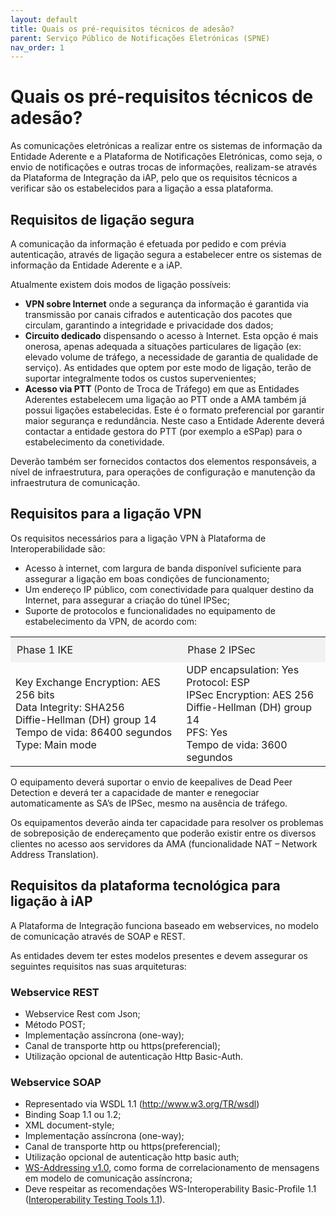 ```yaml
---
layout: default
title: Quais os pré-requisitos técnicos de adesão?
parent: Serviço Público de Notificações Eletrónicas (SPNE)
nav_order: 1
---
```

# Quais os pré-requisitos técnicos de adesão?

As comunicações eletrónicas a realizar entre os sistemas de informação da Entidade Aderente e a Plataforma de Notificações Eletrónicas, como seja, o envio de notificações e outras trocas de informações, realizam-se através da Plataforma de Integração da iAP, pelo que os requisitos técnicos a verificar são os estabelecidos para a ligação a essa plataforma.

## Requisitos de ligação segura

A comunicação da informação é efetuada por pedido e com prévia autenticação, através de ligação segura a estabelecer entre os sistemas de informação da Entidade Aderente e a iAP.

Atualmente existem dois modos de ligação possíveis:

* **VPN sobre Internet** onde a segurança da informação é garantida via transmissão por canais cifrados e autenticação dos pacotes que circulam, garantindo a integridade e privacidade dos dados;
* **Circuito dedicado** dispensando o acesso à Internet. Esta opção é mais onerosa, apenas adequada a situações particulares de ligação (ex: elevado volume de tráfego, a necessidade de garantia de qualidade de serviço). As entidades que optem por este modo de ligação, terão de suportar integralmente todos os custos supervenientes;
* **Acesso via PTT** (Ponto de Troca de Tráfego) em que as Entidades Aderentes estabelecem uma ligação ao PTT onde a AMA também já possui ligações estabelecidas. Este é o formato preferencial por garantir maior segurança e redundância. Neste caso a Entidade Aderente deverá contactar a entidade gestora do PTT (por exemplo a eSPap) para o estabelecimento da conetividade.

Deverão também ser fornecidos contactos dos elementos responsáveis, a nível de infraestrutura, para operações de configuração e manutenção da infraestrutura de comunicação.

## Requisitos para a ligação VPN

Os requisitos necessários para a ligação VPN à Plataforma de Interoperabilidade são:

* Acesso à internet, com largura de banda disponível suficiente para assegurar a ligação em boas condições de funcionamento;
* Um endereço IP público, com conectividade para qualquer destino da Internet, para assegurar a criação do túnel IPSec;
* Suporte de protocolos e funcionalidades no equipamento de estabelecimento da VPN, de acordo com:

<!-- Table Content -->
<table>
  <tr>
    <td style="background-color: #f2f2f2; padding: 10px;">Phase 1 IKE</td>
    <td style="background-color: #f2f2f2; padding: 10px;">Phase 2 IPSec</td>
  </tr>
  <tr>
    <td>
      Key Exchange Encryption: AES 256 bits<br>
      Data Integrity: SHA256<br>
      Diffie-Hellman (DH) group 14<br>
      Tempo de vida: 86400 segundos<br>
      Type: Main mode
    </td>
    <td>
      UDP encapsulation: Yes<br>
      Protocol: ESP<br>
      IPSec Encryption: AES 256<br>
      Diffie-Hellman (DH) group 14<br>
      PFS: Yes<br>
      Tempo de vida: 3600 segundos
    </td>
  </tr>
</table>


O equipamento deverá suportar o envio de keepalives de Dead Peer Detection e deverá ter a capacidade de manter e renegociar automaticamente as SA’s de IPSec, mesmo na ausência de tráfego.

Os equipamentos deverão ainda ter capacidade para resolver os problemas de sobreposição de endereçamento que poderão existir entre os diversos clientes no acesso aos servidores da AMA (funcionalidade NAT – Network Address Translation).

## Requisitos da plataforma tecnológica para ligação à iAP

A Plataforma de Integração funciona baseado em webservices, no modelo de comunicação através de SOAP e REST.

As entidades devem ter estes modelos presentes e devem assegurar os seguintes requisitos nas suas arquiteturas:

### Webservice REST

* Webservice Rest com Json;
* Método POST;
* Implementação assíncrona (one-way);
* Canal de transporte http ou https(preferencial);
* Utilização opcional de autenticação Http Basic-Auth.

### Webservice SOAP

* Representado via WSDL 1.1 (http://www.w3.org/TR/wsdl)
* Binding Soap 1.1 ou 1.2;
* XML document-style;
* Implementação assíncrona (one-way);
* Canal de transporte http ou https(preferencial);
* Utilização opcional de autenticação http basic auth;
* [WS-Addressing v1.0](http://www.w3.org/TR/ws-addr-core/), como forma de correlacionamento de mensagens em modelo de comunicação assíncrona;
* Deve respeitar as recomendações WS-Interoperability Basic-Profile 1.1 ([Interoperability Testing Tools 1.1](http://www.ws-i.org/deliverables/testingtools.html)).
